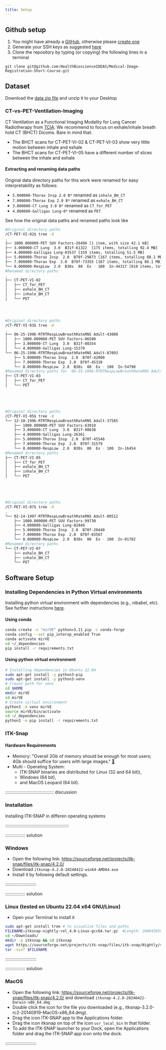 ```yaml
---
title: Setup
---
```



## Github setup
1. You might have already a [GitHub](https://github.com), otherwise please [create one](https://github.com/join)
2. Generate your SSH keys as suggested [here](https://docs.github.com/en/github/authenticating-to-github/generating-a-new-ssh-key-and-adding-it-to-the-ssh-agent)
3. Clone the repository by typing (or copying) the following lines in a terminal
```
git clone git@github.com:HealthBioscienceIDEAS/Medical-Image-Registration-Short-Course.git
```

## Dataset

<!--
FIXME: place any data you want learners to use in `episodes/data` and then use
       a relative link ( [data zip file](data/lesson-data.zip) ) to provide a
       link to it, replacing the example.com link.
-->
Download the [data zip file](https://example.com/FIXME) and unzip it to your Desktop

### CT-vs-PET-Ventilation-Imaging 
CT Ventilation as a Functional Imaging Modality for Lung Cancer Radiotherapy from [TCIA](https://www.cancerimagingarchive.net/collection/ct-vs-pet-ventilation-imaging/).
We recommend to focus on exhale/inhale breath hold CT (BHCT) Dicoms. 
Bare in mind that:
* The BHCT scans for CT-PET-VI-02 & CT-PET-VI-03 show very little motion between inhale and exhale
* The BHCT scans for CT-PET-VI-05 have a different number of slices between the inhale and exhale

#### Extracting and renaming data paths
Original data directory paths for this work were renamed for easy interpretability as follows:   
* `5.000000-Thorax Insp 2.0 B*` renamed as `inhale_BH_CT`   
* `7.000000-Thorax Exp 2.0 B*` renamed as `exhale_BH_CT`   
* `3.000000-CT Lung 3.0 B*` renamed as `CT_for_PET`   
* `4.000000-Galligas Lung-0*` renamed as `PET`

See how the original data paths and renamed paths look like
```bash
#Original directory paths
/CT-PET-VI-02$ tree -d 
.
├── 1000.000000-PET SUV Factors-26496 [1 item, with size 42.1 kB]
├── 3.000000-CT Lung  3.0  B31f-61322  [175 items, totalling 92.4 MB]
├── 4.000000-Galligas Lung-03537 [159 items, totalling 51.5 MB]
├── 5.000000-Thorax Insp  2.0  B70f-29873 [167 items, totalling 88.1 MB]
├── 7.000000-Thorax Exp  2.0  B70f-73355 [167 items, totalling 88.1 MB]
└── 8.000000-RespLow  2.0  B30s  80  Ex - 100  In-44317 [810 items, totalling 426.9 MB]
#Renamed directory paths
.
├── CT-PET-VI-02
│   ├── CT_for_PET
│   ├── exhale_BH_CT
│   ├── inhale_BH_CT
│   └── PET




#Original directory paths
/CT-PET-VI-03$ tree -d
.
├── 06-25-1996-RTRTRespLowBreathRateRNS Adult-43080
│   ├── 1000.000000-PET SUV Factors-06580
│   ├── 3.000000-CT Lung  3.0  B31f-08354
│   └── 4.000000-Galligas Lung-15379
└── 06-25-1996-RTRTRespLowBreathRateRNS Adult-87093
    ├── 5.000000-Thorax Insp  2.0  B70f-42000
    ├── 7.000000-Thorax Exp  2.0  B70f-45310
    └── 8.000000-RespLow  2.0  B30s  80  Ex - 100  In-54790
#Renamed directory paths for `06-25-1996-RTRTRespLowBreathRateRNS Adult-43080`
├── CT-PET-VI-03
│   ├── CT_for_PET
│   └── PET





#Original directory paths
/CT-PET-VI-05$ tree -d
└── 12-10-1996-RTRTRespLowBreathRateRNS Adult-37585
    ├── 1000.000000-PET SUV Factors-63910
    ├── 3.000000-CT Lung  3.0  B31f-90638
    ├── 4.000000-Galligas Lung-26361
    ├── 5.000000-Thorax Insp  2.0  B70f-45546
    ├── 7.000000-Thorax Exp  2.0  B70f-31579
    └── 8.000000-RespLow  2.0  B30s  80  Ex - 100  In-16454
#Renamed directory paths
├── CT-PET-VI-05
│   ├── CT_for_PET
│   ├── exhale_BH_CT
│   ├── inhale_BH_CT
│   └── PET





#Original directory paths
/CT-PET-VI-07$ tree -d
.
└── 02-14-1997-RTRTRespLowBreathRateRNS Adult-80512
    ├── 1000.000000-PET SUV Factors-99730
    ├── 4.000000-Galligas Lung-82849
    ├── 5.000000-Thorax Insp  2.0  B70f-20440
    ├── 7.000000-Thorax Exp  2.0  B70f-03567
    └── 8.000000-RespLow  2.0  B30s  80  Ex - 100  In-01782
#Renamed directory paths
└── CT-PET-VI-07
    ├── exhale_BH_CT
    ├── inhale_BH_CT
    └── PET
```



## Software Setup

### Installing Dependencies in Python Virtual environments
Installing python virtual environment with dependencies (e.g., nibabel, etc).
See further instructions [here](https://github.com/HealthBioscienceIDEAS/Medical-Image-Registration-Short-Course/tree/main/_dependencies). 

#### Using conda
```bash
conda create -n "mirVE" python=3.11 pip -c conda-forge
conda config --set pip_interop_enabled True
conda activate mirVE
cd ~/_dependencies
pip install -r requirements.txt
```

#### Using python virtual environment
```bash
# Installing dependencies in Ubuntu 22.04
sudo apt-get install -y python3-pip
sudo apt-get install -y python3-venv
# Create path for venv
cd $HOME
mkdir mirVE
cd mirVE
# Create virtual environment
python3 -m venv mirVE
source mirVE/bin/activate
cd ~/_dependencies
python3 -m pip install -r requirements.txt
```

### ITK-Snap

#### Hardware Requirements
* Memory: "Overall 2Gb of memory should be enough for most users; 4Gb should suffice for users with large images." [:link:](http://www.itksnap.org/pmwiki/pmwiki.php?n=Documentation.HardwareRequirements#:~:text=Memory%20usage%20in%20SNAP%20is,for%20a%20512%20cubed%20image.)
* Multi - Operating System: 
	* ITK-SNAP binaries are distributed for Linux (32 and 64 bit)), 
	* Windows (64 bit), 
	* and MacOS Leopard (64 bit).


::::::::::::::::::::::::::::::::::::::: discussion

### Installation

Installing ITK-SNAP in differen operating systems

:::::::::::::::::::::::::::::::::::::::::::::::::::

:::::::::::::::: solution

### Windows

- Open the following link: https://sourceforge.net/projects/itk-snap/files/itk-snap/4.2.0/
- Download `itksnap-4.2.0-20240422-win64-AMD64.exe` 
- Install it by following default settings.

:::::::::::::::::::::::::


:::::::::::::::: solution

### Linux (tested on Ubuntu 22.04 x64 GNU/Linux)

- Open your Terminal to install it
```bash
sudo apt-get install tree # to visualise files and paths
FILENAME=itksnap-nightly-rel_4.0-Linux-gcc64.tar.gz  #Length: 200943059 (192M) [application/x-gzip]
cd ~/Downloads/
mkdir -p itksnap && cd itksnap
wget https://sourceforge.net/projects/itk-snap/files/itk-snap/Nightly/$FILENAME/download -O $FILENAME
tar -xvzf $FILENAME
```

:::::::::::::::::::::::::


:::::::::::::::: solution

### MacOS

- Open the following link: https://sourceforge.net/projects/itk-snap/files/itk-snap/4.2.0/ and download  `itksnap-4.2.0-20240422-Darwin-x86_64.dmg`	
- Double click the icon for the file you downloaded (e.g., itksnap-3.2.0-rc2-20140919-MacOS-x86_64.dmg).
- Drag the icon ITK-SNAP.app to the Applications folder.
- Drag the icon itksnap on top of the icon `usr_local_bin` in that folder.
- To add the ITK-SNAP launcher to your Dock, open the Applications folder and drag the ITK-SNAP.app icon onto the dock.

:::::::::::::::::::::::::

